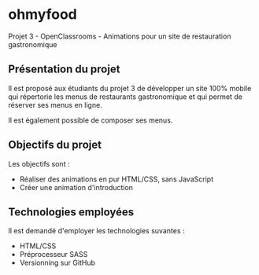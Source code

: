 # ohmyfood
Projet 3 - OpenClassrooms - Animations pour un site de restauration gastronomique

## Présentation du projet

Il est proposé aux étudiants du projet 3 de développer un site 100% mobile qui répertorie les menus de restaurants gastronomique et qui permet de réserver ses menus en ligne.

Il est également possible de composer ses menus.

## Objectifs du projet

Les objectifs sont :

- Réaliser des animations en pur HTML/CSS, sans JavaScript
- Créer une animation d'introduction

## Technologies employées

Il est demandé d'employer les technologies suvantes :

- HTML/CSS
- Préprocesseur SASS
- Versionning sur GitHub
